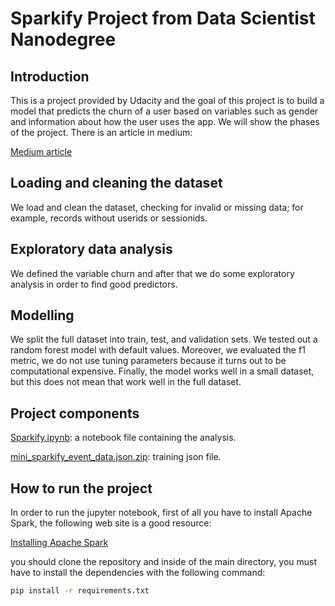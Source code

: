 # Sparkify Project from Data Scientist Nanodegree

## Introduction

This is a project provided by Udacity and the goal of this project is to build a model 
that predicts the churn of a user based on variables such as gender and information about how the user uses the app. We will show the phases of the project. There is an article in medium:

[Medium article](https://medium.com/ricardo-rios/building-big-data-pipelines-with-pyspark-to-detect-churned-users-348849d840f1)


## Loading and cleaning the dataset 

We load and clean the dataset, checking for invalid or missing data; for example, records without userids or sessionids.

## Exploratory data analysis 

We defined the variable churn and after that we do some exploratory analysis in order to find good predictors. 


## Modelling 

We split the full dataset into train, test, and validation sets. We tested out a random forest model with default values. Moreover, we evaluated the f1 metric, we do not use tuning parameters because it turns out to be computational expensive. Finally, the model works well in a small dataset, but this does not mean that work well in the full dataset. 

## Project components

[Sparkify.ipynb](https://raw.githubusercontent.com/ricardoues/sparkify-project/master/Sparkify.ipynb): a notebook file containing the analysis.

[mini_sparkify_event_data.json.zip](https://github.com/ricardoues/sparkify-project/blob/master/mini_sparkify_event_data.json.zip?raw=true): training json file.


## How to run the project 


In order to run the jupyter notebook, first of all you have to install Apache Spark, the following web site is a good resource: 

[Installing Apache Spark](https://computingforgeeks.com/how-to-install-apache-spark-on-ubuntu-debian/)


you should clone the repository and inside of the main directory, you must have to install the dependencies with the following command: 

```bash
pip install -r requirements.txt
```


